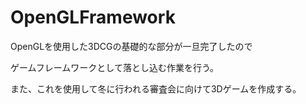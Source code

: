 # OpenGLFramework
OpenGLを使用した3DCGの基礎的な部分が一旦完了したので

ゲームフレームワークとして落とし込む作業を行う。

また、これを使用して冬に行われる審査会に向けて3Dゲームを作成する。
